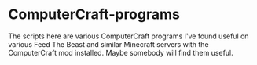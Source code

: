 # ComputerCraft-programs
The scripts here are various ComputerCraft programs I've found useful on various Feed The Beast and similar Minecraft servers with the ComputerCraft mod installed. Maybe somebody will find them useful.
